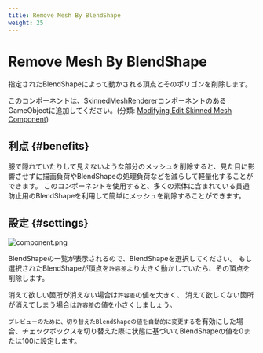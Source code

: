 ```yaml
---
title: Remove Mesh By BlendShape
weight: 25
---
```


# Remove Mesh By BlendShape

指定されたBlendShapeによって動かされる頂点とそのポリゴンを削除します。

このコンポーネントは、SkinnedMeshRendererコンポーネントのあるGameObjectに追加してください。(分類: [Modifying Edit Skinned Mesh Component](../../component-kind/edit-skinned-mesh-components#modifying-component))

## 利点 {#benefits}

服で隠れていたりして見えないような部分のメッシュを削除すると、見た目に影響させずに描画負荷やBlendShapeの処理負荷などを減らして軽量化することができます。
このコンポーネントを使用すると、多くの素体に含まれている貫通防止用のBlendShapeを利用して簡単にメッシュを削除することができます。

## 設定 {#settings}

![component.png](component.png)

BlendShapeの一覧が表示されるので、BlendShapeを選択してください。
もし選択されたBlendShapeが頂点を`許容差`より大きく動かしていたら、その頂点を削除します。

消えて欲しい箇所が消えない場合は`許容差`の値を大きく、
消えて欲しくない箇所が消えてしまう場合は`許容差`の値を小さくしましょう。

`プレビューのために、切り替えたBlendShapeの値を自動的に変更する`を有効にした場合、チェックボックスを切り替えた際に状態に基づいてBlendShapeの値を0または100に設定します。

